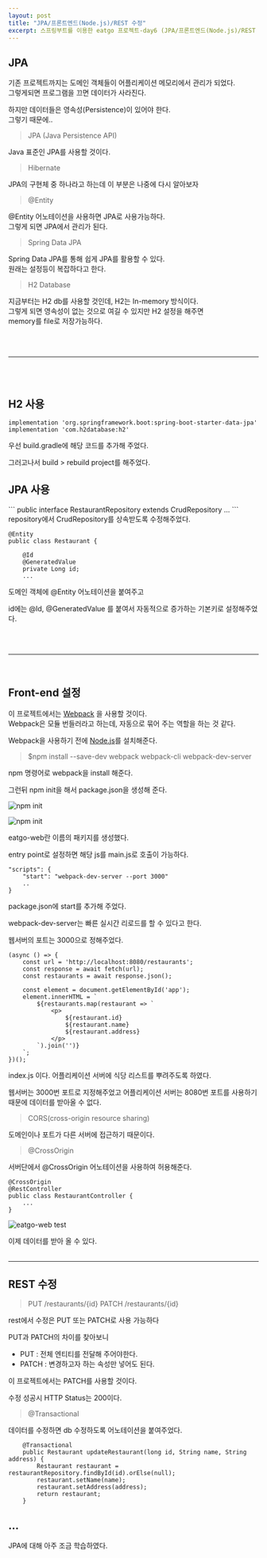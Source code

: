 ```yaml
---
layout: post
title: "JPA/프론트엔드(Node.js)/REST 수정"
excerpt: 스프링부트를 이용한 eatgo 프로젝트-day6 (JPA/프론트엔드(Node.js)/REST 수정)
---
```

 
<h2>JPA</h2>

기존 프로젝트까지는 도메인 객체들이 어플리케이션 메모리에서 관리가 되었다.<br>
그렇게되면 프로그램을 끄면 데이터가 사라진다.

하지만 데이터들은 영속성(Persistence)이 있어야 한다.<br>
그렇기 때문에..

> JPA (Java Persistence API)

Java 표준인 JPA를 사용할 것이다.

> Hibernate

JPA의 구현체 중 하나라고 하는데 이 부분은 나중에 다시 알아보자


> @Entity

@Entity 어노테이션을 사용하면 JPA로 사용가능하다.<br>
그렇게 되면 JPA에서 관리가 된다.

> Spring Data JPA

Spring Data JPA를 통해 쉽게 JPA를 활용할 수 있다.<br>
원래는 설정등이 복잡하다고 한다.

> H2 Database

지금부터는 H2 db를 사용할 것인데, H2는 In-memory 방식이다. <br>
그렇게 되면 영속성이 없는 것으로 여길 수 있지만 H2 설정을 해주면<br>
memory를 file로 저장가능하다.

<br><br>

---

<br><br>

<h2>H2 사용</h2>

```
implementation 'org.springframework.boot:spring-boot-starter-data-jpa'
implementation 'com.h2database:h2'
```
우선 build.gradle에 해당 코드를 추가해 주었다.

그러고나서 build > rebuild project를 해주었다.



<h2>JPA 사용</h2>
```
public interface RestaurantRepository extends CrudRepository<Restaurant, Long>
...
```
repository에서 CrudRepository를 상속받도록 수정해주었다.

```
@Entity
public class Restaurant {

    @Id
    @GeneratedValue
    private Long id;
    ...
```

도메인 객체에 @Entity 어노테이션을 붙여주고

id에는 @Id, @GeneratedValue 를 붙여서 자동적으로 증가하는 기본키로 설정해주었다.

<br><br>

----
<br>
<h2>Front-end 설정</h2>

이 프로젝트에서는 [Webpack](https://webpack.js.org/) 을 사용할 것이다.<br>
Webpack은 모듈 번들러라고 하는데, 자동으로 묶어 주는 역할을 하는 것 같다.

Webpack을 사용하기 전에 [Node.js](https://nodejs.org/ko/)를 설치해준다.

> $npm install --save-dev webpack webpack-cli webpack-dev-server
 
npm 명령어로 webpack을 install 해준다.

그런뒤 npm init을 해서 package.json을 생성해 준다.

![npm init](../../images/20200308/image1.PNG)

![npm init](../../images/20200308/image2.PNG)

eatgo-web란 이름의 패키지를 생성했다.

entry point로 설정하면 해당 js를 main.js로 호출이 가능하다.


```
"scripts": {
    "start": "webpack-dev-server --port 3000"
    ..
}
```

package.json에 start를 추가해 주었다. 

webpack-dev-server는 빠른 실시간 리로드를 할 수 있다고 한다.

웹서버의 포트는 3000으로 정해주었다.

```
(async () => {
    const url = 'http://localhost:8080/restaurants';
    const response = await fetch(url);
    const restaurants = await response.json();

    const element = document.getElementById('app');
    element.innerHTML = `
        ${restaurants.map(restaurant => `
            <p>
                ${restaurant.id}
                ${restaurant.name}
                ${restaurant.address}
            </p>
        `).join('')}
    `;
})();
``` 
index.js 이다.
어플리케이션 서버에 식당 리스트를 뿌려주도록 하였다. 

웹서버는 3000번 포트로 지정해주었고 어플리케이션 서버는 8080번 포트를 사용하기 때문에
데이터를 받아올 수 없다.

> CORS(cross-origin resource sharing)

도메인이나 포트가 다른 서버에 접근하기 때문이다.

> @CrossOrigin

서버단에서 @CrossOrigin 어노테이션을 사용하여 허용해준다.
```
@CrossOrigin
@RestController
public class RestaurantController {
    ...
}
```

![eatgo-web test](../../images/20200308/image3.PNG)

이제 데이터를 받아 올 수 있다.
<br>
<br>

-----

<h2>REST 수정</h2>

> PUT /restaurants/{id}
> PATCH /restaurants/{id} 

rest에서 수정은 PUT 또는 PATCH로 사용 가능하다

PUT과 PATCH의 차이를 찾아보니

- PUT : 전체 엔티티를 전달해 주어야한다.
- PATCH : 변경하고자 하는 속성만 넣어도 된다.

이 프로젝트에서는 PATCH를 사용할 것이다.

수정 성공시 HTTP Status는 200이다.

> @Transactional

데이터를 수정하면 db 수정하도록 어노테이션을 붙여주었다. 

```
    @Transactional
    public Restaurant updateRestaurant(long id, String name, String address) {
        Restaurant restaurant = restaurantRepository.findById(id).orElse(null);
        restaurant.setName(name);
        restaurant.setAddress(address);
        return restaurant;
    } 
```


<h2>...</h2>
JPA에 대해 아주 조금 학습하였다.


